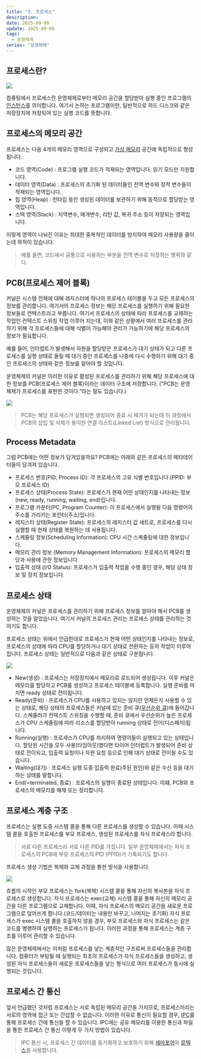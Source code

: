 ```yaml
---
title: "3. 프로세스"
description:
date: 2025-09-08
update: 2025-09-08
tags:
  - 운영체제
series: "운영체제"
---
```


## 프로세스란? 

![](img.png)

컴퓨팅에서 프로세스란 운영체제로부터 메모리 공간을 할당받아 실행 중인 프로그램의 [인스턴스](https://ko.wikipedia.org/wiki/%EC%9D%B8%EC%8A%A4%ED%84%B4%EC%8A%A4_(%EC%BB%B4%ED%93%A8%ED%84%B0_%EA%B3%BC%ED%95%99)#:~:text=%EC%9D%B8%EC%8A%A4%ED%84%B4%EC%8A%A4(instance)%EB%8A%94%20%ED%95%B4%EB%8B%B9%20%ED%81%B4%EB%9E%98%EC%8A%A4%EC%9D%98%20%EA%B5%AC%EC%A1%B0%EB%A1%9C%20%EC%BB%B4%ED%93%A8%ED%84%B0%20%EC%A0%80%EC%9E%A5%EA%B3%B5%EA%B0%84%EC%97%90%EC%84%9C%20%ED%95%A0%EB%8B%B9%EB%90%9C%20%EC%8B%A4%EC%B2%B4%EB%A5%BC%20%EC%9D%98%EB%AF%B8%ED%95%9C%EB%8B%A4.)를 의미합니다.
여기서 논하는 프로그램이란, 일반적으로 하드 디스크와 같은 저장장치에 저장되어 있는 실행 코드를 뜻합니다.

## 프로세스의 메모리 공간

프로세스는 다음 4개의 메모리 영역으로 구성되고 [가상 메모리](https://ko.wikipedia.org/wiki/%EA%B0%80%EC%83%81_%EB%A9%94%EB%AA%A8%EB%A6%AC#:~:text=%EA%B0%80%EC%83%81%20%EB%A9%94%EB%AA%A8%EB%A6%AC%20%EB%98%90%EB%8A%94%20%EA%B0%80%EC%83%81%20%EA%B8%B0%EC%96%B5%20%EC%9E%A5%EC%B9%98(%EB%AC%B8%ED%99%94%EC%96%B4%3A%20%EA%B0%80%EC%83%81%EA%B8%B0%EC%96%B5%EA%B8%B0%2C%20virtual%20memory%2C%20virtual%20storage)%EB%8A%94%20%EB%A9%94%EB%AA%A8%EB%A6%AC%20%EA%B4%80%EB%A6%AC%20%EA%B8%B0%EB%B2%95%EC%9D%98%20%ED%95%98%EB%82%98%EB%A1%9C%2C%20%EC%BB%B4%ED%93%A8%ED%84%B0%20%EC%8B%9C%EC%8A%A4%ED%85%9C%EC%97%90%20%EC%8B%A4%EC%A0%9C%EB%A1%9C%20%EC%9D%B4%EC%9A%A9%20%EA%B0%80%EB%8A%A5%ED%95%9C%20%EA%B8%B0%EC%96%B5%20%EC%9E%90%EC%9B%90%EC%9D%84%20%EC%9D%B4%EC%83%81%EC%A0%81%EC%9C%BC%EB%A1%9C%20%EC%B6%94%EC%83%81%ED%99%94%ED%95%98%EC%97%AC%5B1%5D%20%EC%82%AC%EC%9A%A9%EC%9E%90%EB%93%A4%EC%97%90%EA%B2%8C%20%EB%A7%A4%EC%9A%B0%20%ED%81%B0%20(%EC%A3%BC)%20%EB%A9%94%EB%AA%A8%EB%A6%AC%EB%A1%9C%20%EB%B3%B4%EC%9D%B4%EA%B2%8C%20%EB%A7%8C%EB%93%9C%EB%8A%94%20%EA%B2%83%EC%9D%84%20%EB%A7%90%ED%95%9C%EB%8B%A4.%5B2%5D%20%EA%B0%81%20%ED%94%84%EB%A1%9C%EA%B7%B8%EB%9E%A8%EC%97%90%20%EC%8B%A4%EC%A0%9C%20%EB%A9%94%EB%AA%A8%EB%A6%AC%20%EC%A3%BC%EC%86%8C%EA%B0%80%20%EC%95%84%EB%8B%8C%20%EA%B0%80%EC%83%81%EC%9D%98%20%EB%A9%94%EB%AA%A8%EB%A6%AC%20%EC%A3%BC%EC%86%8C%EB%A5%BC%20%EC%A3%BC%EB%8A%94%20%EB%B0%A9%EC%8B%9D%EC%9D%B4%EB%8B%A4.) 공간에 독립적으로 형성됩니다.

- 코드 영역(Code) : 프로그램 실행 코드가 적재되는 영역입니다. 읽기 모드만 지원합니다.
- 데이터 영역(Data) : 프로세스의 초기화 된 데이터들인 전역 변수와 정적 변수들이 적재되는 영역입니다.
- 힙 영역(Heap) : 런타임 동안 생성된 데이터를 보관하기 위해 동적으로 할당받는 영역입니다.
- 스택 영역(Stack) : 지역변수, 매개변수, 리턴 값, 복귀 주소 등이 저장되는 영역입니다.

이렇게 영역이 나눠진 이유는 최대한 중복적인 데이터를 방지하여 메모리 사용량을 줄이는데 목적이 있습니다.

> 예를 들면, 코드에서 공통으로 사용하는 부분을 전역 변수로 지정하는 행위와 같다.

## PCB(프로세스 제어 블록)

커널은 시스템 전체에 대해 레지스터에 하나의 프로세스 테이블을 두고 모든 프로세스의 정보를 관리합니다.
여기서의 프로세스 정보는 해당 프로세스를 실행하기 위해 필요한 정보들로 컨텍스트라고 부릅니다. 
여기서 프로세스의 상태에 따라 프로세스를 교체하는 작업인 컨텍스트 스위칭 작업 이루어 지는데,
이와 같은 상황에서 여러 프로세스를 관리하기 위해 각 프로세스들에 대해 식별이 가능해야 관리가 가능하기에 해당 프로세스의 정보가 필요합니다.

예를 들어, 인터럽트가 발생해서 자원을 할당받은 프로세스가 대기 상태가 되고 다른 프로세스를 실행 상태로 올릴 때
대기 중인 프로세스를 나중에 다시 수행하기 위해 대기 중인 프로세스의 상태와 같은 정보를 알아야 할 것입니다.

운영체제의 커널은 이러한 이유로 활성된 프로세스를 관리하기 위해 해당 프로세스에 대한 정보를 PCB(프로세스 제어 블록)이라는 데이터 구조에 저장합니다.
("PCB는 운영 체제가 프로세스를 표현한 것이다."라는 말도 있습니다.)

![](img_1.png)

> PCB는 해당 프로세스가 실행되면 생성되어 종료 시 제거가 되는데 이 과정에서 PCB의 삽입 및 삭제가 용이한 연결 리스트(Linked List) 방식으로 관리됩니다.

## Process Metadata

그럼 PCB에는 어떤 정보가 담겨있을까요?
PCB에는 아래와 같은 프로세스의 메타데이터들이 담겨져 있습니다.

- 프로세스 번호(PID, Process ID): 각 프로세스의 고유 식별 번호입니다.(PPID: 부모 프로세스 ID)
- 프로세스 상태(Process State): 프로세스가 현재 어떤 상태인지를 나타내는 정보(new, ready, running, waiting, end)입니다.
- 프로그램 카운터(PC, Program Counter): 이 프로세스에서 실행될 다음 명령어의 주소를 가리키는 포인터(주소)입니다.
- 레지스터 상태(Register State): 프로세스의 레지스터 값 세트로, 프로세스를 다시 실행할 때 현재 상태를 복원하는 데 사용됩니다. 
- 스케줄링 정보(Scheduling Information): CPU 시간 스케줄링에 대한 정보입니다.
- 메모리 관리 정보 (Memory Management Information): 프로세스의 메모리 할당과 사용에 관한 정보입니다.
- 입출력 상태 (I/O Status): 프로세스가 입출력 작업을 수행 중인 경우, 해당 상태 정보 및 장치 정보입니다.

## 프로세스 상태

운영체제의 커널은 프로세스를 관리하기 위해 프로세스 정보를 알아야 해서 PCB를 생성하는 것을 알았습니다.
여기서 커널의 프로세스 관리는 프로세스 상태를 관리하는 것이기도 합니다.

프로세스 상태는 위에서 언급한대로 프로세스가 현재 어떤 상태인지를 나타내는 정보로, 
프로세스의 상태에 따라 CPU를 할당하거나 대기 상태로 전환하는 등의 작업이 이루어집니다.
프로세스 상태는 일반적으로 다음과 같은 상태로 구분됩니다.

![](img_2.png)

- New(생성) : 프로세스는 저장장치에서 메모리로 로드되어 생성됩니다. 이후 커널은 메모리를 할당하고 PCB를 생성하고 프로세스 테이블에 등록합니다. 실행 준비를 마치면 ready 상태로 전이됩니다.
- Ready(준비) : 프로세스가 CPU를 사용하고 있지는 않지만 언제든지 사용할 수 있는 상태로, 해당 상태의 프로세스들은 커널에 있는 준비 큐([우선순위 큐](https://ko.wikipedia.org/wiki/%EB%B9%84%EC%9C%A8_%EB%8B%A8%EC%A1%B0_%EC%8A%A4%EC%BC%80%EC%A4%84%EB%A7%81))에 들어갑니다. 스케줄러가 컨텍스트 스위칭을 수행할 때, 준비 큐에서 우선순위가 높은 프로세스가 CPU 스케줄링에 따라 리소스를 할당받아 running 상태로 전이(디스패치)됩니다.
- Running(실행) : 프로세스가 CPU를 차지하여 명령어들이 실행되고 있는 상태입니다. 할당된 시간을 모두 사용(타임아웃)했다면 타이머 인터럽트가 발생되어 준비 상태로 전이되고, 입출력 요청이나 자원 요청 등으로 인해 대기 상태로 전이될 수도 있습니다.
- Waiting(대기) : 프로세스 실행 도중 입출력 완료(주된 원인)와 같은 수신 등을 대기하는 상태를 말합니다.
- End(=terminated, 종료) : 프로세스의 실행이 종료된 상태입니다. 이떄, PCB와 프로세스의 메모리를 해제 또는 정리합니다.

## 프로세스 계층 구조

프로세스는 실행 도중 시스템 콜을 통해 다른 프로세스를 생성할 수 있습니다. 
이때 시스템 콜을 호출한 프로세스를 부모 프로세스, 생성된 프로세스를 자식 프로세스라 합니다.

> 서로 다른 프로세스라 서로 다른 PID를 가집니다. 
> 일부 운영체제에서는 자식 프로세스의 PCB에 부모 프로세스의 PID (PPID)가 기록되기도 합니다.

프로세스 생성 기법은 복제와 교체 과정을 통한 방식을 사용합니다.

![](img_3.png)

흐름의 시작인 부모 프로세스는 fork(복제) 시스템 콜을 통해 자신의 복사본을 자식 프로세스로 생성합니다.
자식 프로세스는 exec(교체) 시스템 콜을 통해 자신의 메모리 공간을 다른 프로그램으로 교체합니다.
이때, 자식 프로세스의 메모리 공간을 새로운 프로그램으로 덮어쓰게 합니다.(코드/데이터는 내용만 바꾸고, 나머지는 초기화)
자식 프로세스가 exec 시스템 콜을 호출하지 않을 경우, 부모 프로세스와 자식 프로세스는 같은 코드를 병행하여 실행하는 프로세스가 됩니다.
이러한 과정을 통해 프로세스는 계층 구조를 이루어 관리할 수 있습니다.

많은 운영체제에서는 이처럼 프로세스를 낳는 계층적인 구조로써 프로세스들을 관리합니다.
컴퓨터가 부팅될 때 실행되는 최초의 프로세스가 자식 프로세스들을 생성하고, 
생성된 자식 프로세스들이 새로운 프로세스들을 낳는 형식으로 여러 프로세스가 동시에 실행되는 것입니다.

## 프로세스 간 통신

앞서 언급했던 것처럼 프로세스는 서로 독립된 메모리 공간을 가지므로, 프로세스끼리는 서로의 영역에 접근 또는 간섭할 수 없습니다.
이러한 이유로 통신이 필요할 경우, [IPC](https://ko.wikipedia.org/wiki/%ED%94%84%EB%A1%9C%EC%84%B8%EC%8A%A4_%EA%B0%84_%ED%86%B5%EC%8B%A0#:~:text=%ED%94%84%EB%A1%9C%EC%84%B8%EC%8A%A4%20%EA%B0%84%20%ED%86%B5%EC%8B%A0(Inter%2DProcess%20Communication%2C%20IPC)%EC%9D%B4%EB%9E%80%20%ED%94%84%EB%A1%9C%EC%84%B8%EC%8A%A4%EB%93%A4%20%EC%82%AC%EC%9D%B4%EC%97%90%20%EC%84%9C%EB%A1%9C%20%EB%8D%B0%EC%9D%B4%ED%84%B0%EB%A5%BC%20%EC%A3%BC%EA%B3%A0%EB%B0%9B%EB%8A%94%20%ED%96%89%EC%9C%84%20%EB%98%90%EB%8A%94%20%EA%B7%B8%EC%97%90%20%EB%8C%80%ED%95%9C%20%EB%B0%A9%EB%B2%95%EC%9D%B4%EB%82%98%20%EA%B2%BD%EB%A1%9C%EB%A5%BC%20%EB%9C%BB%ED%95%9C%EB%8B%A4.)를 통해 프로세스 간에 통신을 할 수 있습니다.
IPC에는 공유 메모리를 이용한 통신과 파일을 통한 프로세스 간 통신 이렇게 두 가지 방법이 있습니다.

>  IPC 통신 시, 프로세스 간 데이터를 동기화하고 보호하기 위해 [세마포어](https://ko.wikipedia.org/wiki/%EC%84%B8%EB%A7%88%ED%8F%AC%EC%96%B4)와 [뮤텍스](https://ko.wikipedia.org/wiki/%EC%83%81%ED%98%B8_%EB%B0%B0%EC%A0%9C)를 사용합니다.